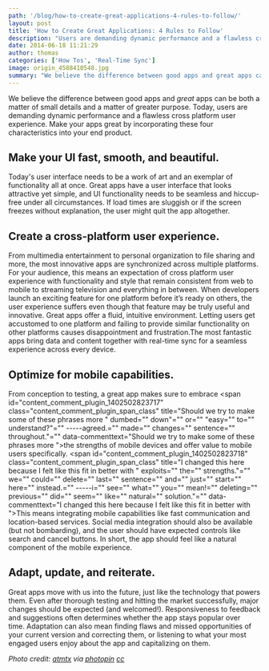 ```yaml
---
path: '/blog/how-to-create-great-applications-4-rules-to-follow/'
layout: post
title: 'How to Create Great Applications: 4 Rules to Follow'
description: "Users are demanding dynamic performance and a flawless cross platform user experience. Make your apps great by incorporating these 4 characteristics."
date: 2014-06-18 11:21:29
author: thomas
categories: ['How Tos', 'Real-Time Sync']
image: origin_4588410548.jpg
summary: "We believe the difference between good apps and great apps can be both a matter of small details and a matter of greater purpose. Today, users are demanding dynamic performance and a flawless cross platform user experience. Make your apps great by incorporating these four characteristics into your end product."
---
```

We believe the difference between good apps and _great_ apps can be both a matter of small details and a matter of greater purpose. Today, users are demanding dynamic performance and a flawless cross platform user experience. Make your apps great by incorporating these four characteristics into your end product.

## **Make your UI fast, smooth, and beautiful.**

Today's user interface needs to be a work of art and an exemplar of functionality all at once. Great apps have a user interface that looks attractive yet simple, and UI functionality needs to be seamless and hiccup-free under all circumstances. If load times are sluggish or if the screen freezes without explanation, the user might quit the app altogether.

## **Create a cross-platform user experience.**

From multimedia entertainment to personal organization to file sharing and more, the most innovative apps are synchronized across multiple platforms. For your audience, this means an expectation of cross platform user experience with functionality and style that remain consistent from web to mobile to streaming television and everything in between. When developers launch an exciting feature for one platform before it’s ready on others, the user experience suffers even though that feature may be truly useful and innovative. Great apps offer a fluid, intuitive environment. Letting users get accustomed to one platform and failing to provide similar functionality on other platforms causes disappointment and frustration.The most fantastic apps bring data and content together with real-time sync for a seamless experience across every device.

## **Optimize for mobile capabilities.**

From conception to testing, a great app makes sure to embrace <span id="content_comment_plugin_1402502823717" class="content_comment_plugin_span_class" title="Should we try to make some of these phrases more " dumbed="" down"="" or="" "easy="" to="" understand?"="" -----agreed.="" made="" changes="" sentence="" throughout."="" data-commenttext="Should we try to make some of these phrases more ">the strengths of mobile devices and offer value to mobile users specifically. <span id="content_comment_plugin_1402502823718" class="content_comment_plugin_span_class" title="I changed this here because I felt like this fit in better with " exploits="" the="" strengths."="" we="" could="" delete="" last="" sentence="" and="" just="" start="" here="" instead.="" -----i="" see="" what="" you="" mean!="" deleting="" previous="" did="" seem="" like="" natural="" solution."="" data-commenttext="I changed this here because I felt like this fit in better with ">This means integrating mobile capabilities like fast communication and location-based services. Social media integration should also be available (but not bombarding), and the user should have expected controls like search and cancel buttons. In short, the app should feel like a natural component of the mobile experience.</span></span>

## **Adapt, update, and reiterate.**

Great apps move with us into the future, just like the technology that powers them. Even after thorough testing and hitting the market successfully, major changes should be expected (and welcomed!). Responsiveness to feedback and suggestions often determines whether the app stays popular over time. Adaptation can also mean finding flaws and missed opportunities of your current version and correcting them, or listening to what your most engaged users enjoy about the app and capitalizing on them.

_Photo credit: [atmtx](http://www.flickr.com/photos/atmtx/4588410548/) via [photopin](http://photopin.com) [cc](http://creativecommons.org/licenses/by-nc-nd/2.0/)_
